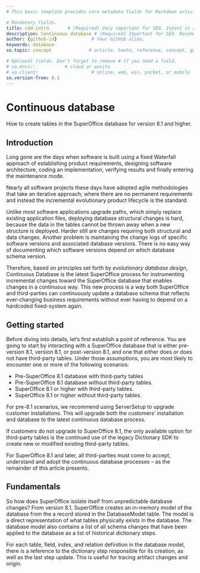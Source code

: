 ```yaml
---
# This basic template provides core metadata fields for Markdown articles on docs.superoffice.com.

# Mandatory fields.
title: cdd-intro       # (Required) Very important for SEO. Intent in a unique string of 43-59 chars including spaces.
description: Continuous database # (Required) Important for SEO. Recommended character length is 115-145 characters including spaces.
author: {github-id}             # Your GitHub alias.
keywords: database
so.topic: concept              # article, howto, reference, concept, guide

# Optional fields. Don't forget to remove # if you need a field.
# so.envir:           # cloud or onsite
# so.client:                    # online, web, win, pocket, or mobile
so.version-from: 8.1
---
```


# Continuous database

How to create tables in the SuperOffice database for version 8.1 and higher.

## Introduction

Long gone are the days when software is built using a fixed Waterfall approach of establishing product requirements, designing software architecture, coding an implementation, verifying results and finally entering the maintenance mode.

Nearly all software projects these days have adopted agile methodologies that take an iterative approach; where there are no permanent requirements and instead the incremental evolutionary product lifecycle is the standard.

Unlike most software applications upgrade paths, which simply replace existing application files, deploying database structural changes is hard, because the data in the tables cannot be thrown away when a new structure is deployed. Harder still are changes requiring both structural and data changes. Another problem is maintaining the change logs of specific software versions and associated database versions. There is no easy way of documenting which software versions depend on which database schema version.

Therefore, based on principles set forth by *evolutionary database design*, Continuous Database is the latest SuperOffice process for instrumenting incremental changes toward the SuperOffice database that enables changes in a continuous way. This new process is a way both SuperOffice and third-parties can continuously update a database schema that reflects ever-changing business requirements without ever having to depend on a hardcoded fixed-system again.

## Getting started

Before diving into details, let’s first establish a point of reference. You are going to start by interacting with a SuperOffice database that is either pre-version 8.1, version 8.1, or post-version 8.1, and one that either does or does not have third-party tables. Under those assumptions, you are most likely to encounter one or more of the following scenarios:

* Pre-SuperOffice 8.1 database with third-party tables
* Pre-SuperOffice 8.1 database without third-party tables.
* SuperOffice 8.1 or higher with third-party tables.
* SuperOffice 8.1 or higher without third-party tables.

For pre-8.1 scenarios, we recommend using ServerSetup to upgrade customer installations. This will upgrade both the customers’ installation and database to the latest continuous database process.

If customers do not upgrade to SuperOffice 8.1, the only available option for third-party tables is the continued use of the legacy Dictionary SDK to create new or modified existing third-party tables.

For SuperOffice 8.1 and later, all third-parties must come to accept, understand and adopt the continuous database processes – as the remainder of this article presents.

## Fundamentals

So how does SuperOffice isolate itself from unpredictable database changes? From version 8.1, SuperOffice creates an in-memory model of the database from the a record stored in the DatabaseModel table. The model is a direct representation of what tables physically exists in the database. The database model also contains a list of all schema changes that have been applied to the database as a list of historical dictionary steps.

For each table, field, index, and relation definition in the database model, there is a reference to the dictionary step responsible for its creation, as well as the last step update. This is useful for tracing artifact changes and origin.
